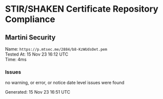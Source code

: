 # STIR/SHAKEN Certificate Repository Compliance

## Martini Security

Name: `https://p.mtsec.me/2884/b8-KzWUdsOet.pem`\
Tested At: 15 Nov 23 16:12 UTC\
Time: 4ms

### Issues

no warning, or error, or notice date level issues were found

Generated: 15 Nov 23 16:51 UTC